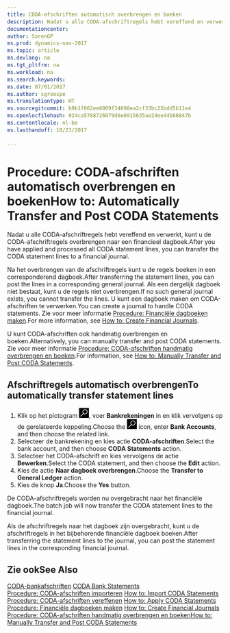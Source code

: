 ```yaml
---
title: CODA-afschriften automatisch overbrengen en boeken
description: Nadat u alle CODA-afschriftregels hebt vereffend en verwerkt, kunt u de CODA-afschriftregels overbrengen naar een financieel dagboek.
documentationcenter: 
author: SorenGP
ms.prod: dynamics-nav-2017
ms.topic: article
ms.devlang: na
ms.tgt_pltfrm: na
ms.workload: na
ms.search.keywords: 
ms.date: 07/01/2017
ms.author: sgroespe
ms.translationtype: HT
ms.sourcegitcommit: b9b1f062ee6009f34698ea2cf33bc25bdd5b11e4
ms.openlocfilehash: 024ca5788726079d6e6915635ae24ee44b68847b
ms.contentlocale: nl-be
ms.lasthandoff: 10/23/2017

---
```

# <a name="how-to-automatically-transfer-and-post-coda-statements"></a><span data-ttu-id="7561c-103">Procedure: CODA-afschriften automatisch overbrengen en boeken</span><span class="sxs-lookup"><span data-stu-id="7561c-103">How to: Automatically Transfer and Post CODA Statements</span></span>
<span data-ttu-id="7561c-104">Nadat u alle CODA-afschriftregels hebt vereffend en verwerkt, kunt u de CODA-afschriftregels overbrengen naar een financieel dagboek.</span><span class="sxs-lookup"><span data-stu-id="7561c-104">After you have applied and processed all CODA statement lines, you can transfer the CODA statement lines to a financial journal.</span></span>  

<span data-ttu-id="7561c-105">Na het overbrengen van de afschriftregels kunt u de regels boeken in een corresponderend dagboek.</span><span class="sxs-lookup"><span data-stu-id="7561c-105">After transferring the statement lines, you can post the lines in a corresponding general journal.</span></span> <span data-ttu-id="7561c-106">Als een dergelijk dagboek niet bestaat, kunt u de regels niet overbrengen.</span><span class="sxs-lookup"><span data-stu-id="7561c-106">If no such general journal exists, you cannot transfer the lines.</span></span> <span data-ttu-id="7561c-107">U kunt een dagboek maken om CODA-afschriften te verwerken.</span><span class="sxs-lookup"><span data-stu-id="7561c-107">You can create a journal to handle CODA statements.</span></span> <span data-ttu-id="7561c-108">Zie voor meer informatie [Procedure: Financiële dagboeken maken](how-to-create-financial-journals.md).</span><span class="sxs-lookup"><span data-stu-id="7561c-108">For more information, see [How to: Create Financial Journals](how-to-create-financial-journals.md).</span></span>  

<span data-ttu-id="7561c-109">U kunt CODA-afschriften ook handmatig overbrengen en boeken.</span><span class="sxs-lookup"><span data-stu-id="7561c-109">Alternatively, you can manually transfer and post CODA statements.</span></span> <span data-ttu-id="7561c-110">Zie voor meer informatie [Procedure: CODA-afschriften handmatig overbrengen en boeken](how-to-manually-transfer-and-post-coda-statements.md).</span><span class="sxs-lookup"><span data-stu-id="7561c-110">For information, see [How to: Manually Transfer and Post CODA Statements](how-to-manually-transfer-and-post-coda-statements.md).</span></span>  

## <a name="to-automatically-transfer-statement-lines"></a><span data-ttu-id="7561c-111">Afschriftregels automatisch overbrengen</span><span class="sxs-lookup"><span data-stu-id="7561c-111">To automatically transfer statement lines</span></span>  

1.  <span data-ttu-id="7561c-112">Klik op het pictogram ![Zoeken naar pagina of rapport](../../media/ui-search/search_small.png "pictogram Zoeken naar pagina of rapport"), voer **Bankrekeningen** in en klik vervolgens op de gerelateerde koppeling.</span><span class="sxs-lookup"><span data-stu-id="7561c-112">Choose the ![Search for Page or Report](../../media/ui-search/search_small.png "Search for Page or Report icon") icon, enter **Bank Accounts**, and then choose the related link.</span></span>  
2.  <span data-ttu-id="7561c-113">Selecteer de bankrekening en kies actie **CODA-afschriften**.</span><span class="sxs-lookup"><span data-stu-id="7561c-113">Select the bank account, and then choose **CODA Statements** action.</span></span>  
3.  <span data-ttu-id="7561c-114">Selecteer het CODA-afschrift en kies vervolgens de actie **Bewerken**.</span><span class="sxs-lookup"><span data-stu-id="7561c-114">Select the CODA statement, and then choose the **Edit** action.</span></span>  
4.  <span data-ttu-id="7561c-115">Kies de actie **Naar dagboek overbrengen**.</span><span class="sxs-lookup"><span data-stu-id="7561c-115">Choose the **Transfer to General Ledger** action.</span></span>  
5.  <span data-ttu-id="7561c-116">Kies de knop **Ja**.</span><span class="sxs-lookup"><span data-stu-id="7561c-116">Choose the **Yes** button.</span></span>  

<span data-ttu-id="7561c-117">De CODA-afschriftregels worden nu overgebracht naar het financiële dagboek.</span><span class="sxs-lookup"><span data-stu-id="7561c-117">The batch job will now transfer the CODA statement lines to the financial journal.</span></span>  

<span data-ttu-id="7561c-118">Als de afschriftregels naar het dagboek zijn overgebracht, kunt u de afschriftregels in het bijbehorende financiële dagboek boeken.</span><span class="sxs-lookup"><span data-stu-id="7561c-118">After transferring the statement lines to the journal, you can post the statement lines in the corresponding financial journal.</span></span>  

## <a name="see-also"></a><span data-ttu-id="7561c-119">Zie ook</span><span class="sxs-lookup"><span data-stu-id="7561c-119">See Also</span></span>  
 <span data-ttu-id="7561c-120">[CODA-bankafschriften](coda-bank-statements.md) </span><span class="sxs-lookup"><span data-stu-id="7561c-120">[CODA Bank Statements](coda-bank-statements.md) </span></span>  
 <span data-ttu-id="7561c-121">[Procedure: CODA-afschriften importeren](how-to-import-coda-statements.md) </span><span class="sxs-lookup"><span data-stu-id="7561c-121">[How to: Import CODA Statements](how-to-import-coda-statements.md) </span></span>  
 <span data-ttu-id="7561c-122">[Procedure: CODA-afschriften vereffenen](how-to-apply-coda-statements.md) </span><span class="sxs-lookup"><span data-stu-id="7561c-122">[How to: Apply CODA Statements](how-to-apply-coda-statements.md) </span></span>  
 <span data-ttu-id="7561c-123">[Procedure: Financiële dagboeken maken](how-to-create-financial-journals.md) </span><span class="sxs-lookup"><span data-stu-id="7561c-123">[How to: Create Financial Journals](how-to-create-financial-journals.md) </span></span>  
 [<span data-ttu-id="7561c-124">Procedure: CODA-afschriften handmatig overbrengen en boeken</span><span class="sxs-lookup"><span data-stu-id="7561c-124">How to: Manually Transfer and Post CODA Statements</span></span>](how-to-manually-transfer-and-post-coda-statements.md)

